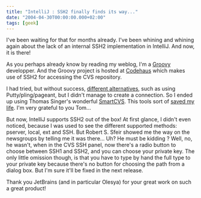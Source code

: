 ```yaml
---
title: "IntelliJ : SSH2 finally finds its way..."
date: "2004-04-30T00:00:00.000+02:00"
tags: [geek]
---
```


I've been waiting for that for months already. I've been whining and whining again about the lack of an internal SSH2 implementation in IntelliJ. And now, it is there!

As you perhaps already know by reading my weblog, I'm a [Groovy](http://groovy.codehaus.org/) developper. And the Groovy project is hosted at [Codehaus](http://www.codehaus.org/) which makes use of SSH2 for accessing the CVS repository.

I had tried, but without success, [different alternatives](http://glaforge.free.fr/weblog/index.php?itemid=63), such as using Putty/pling/pageant, but I didn't manage to create a connection. So I ended up using Thomas Singer's wonderful [SmartCVS](http://www.smartcvs.com/). This tools sort of [saved my life](http://glaforge.free.fr/weblog/index.php?itemid=64). I'm very grateful to you Tom...

But now, IntelliJ supports SSH2 out of the box! At first glance, I didn't even noticed, because I was used to see the different supported methods: pserver, local, ext and SSH. But Robert S. Sfeir showed me the way on the newsgroups by telling me it was there... Uh? He must be kidding ? Well, no, he wasn't, when in the CVS SSH panel, now there's a radio button to choose between SSH1 and SSH2, and you can choose your private key. The only little omission though, is that you have to type by hand the full type to your private key because there's no button for choosing the path from a dialog box. But I'm sure it'll be fixed in the next release.

Thank you JetBrains (and in particular Olesya) for your great work on such a great product!
